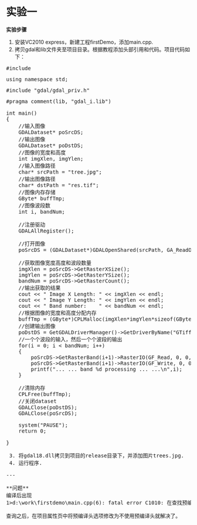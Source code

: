 ﻿# 实验一
**实验步骤**


 1. 安装VC2010 express，新建工程firstDemo，添加main.cpp.
 2. 拷贝gdal和lib文件夹至项目目录。根据教程添加头部引用和代码。项目代码如下：

<pre>#include <iostream>
<pre>using namespace std;
<pre>#include "gdal/gdal_priv.h"
<pre>#pragma comment(lib, "gdal_i.lib")

int main()
{
	//输入图像
	GDALDataset* poSrcDS;
	//输出图像
	GDALDataset* poDstDS;
	//图像的宽度和高度
	int imgXlen, imgYlen;
	//输入图像路径
	char* srcPath = "tree.jpg";
	//输出图像路径
	char* dstPath = "res.tif";
	//图像内存存储
	GByte* buffTmp;
	//图像波段数
	int i, bandNum;
	
	//注册驱动
	GDALAllRegister();

	//打开图像
	poSrcDS = (GDALDataset*)GDALOpenShared(srcPath, GA_ReadOnly);

	//获取图像宽度高度和波段数量
	imgXlen = poSrcDS->GetRasterXSize();
	imgYlen = poSrcDS->GetRasterYSize();
	bandNum = poSrcDS->GetRasterCount();
	//输出获取的结果
	cout << " Image X Length: " << imgXlen << endl;
	cout << " Image Y Length: " << imgYlen << endl;
	cout << " Band number:    " << bandNum << endl;
	//根据图像的宽度和高度分配内存
	buffTmp = (GByte*)CPLMalloc(imgXlen*imgYlen*sizeof(GByte));
	//创建输出图像
	poDstDS = GetGDALDriverManager()->GetDriverByName("GTiff")->Create(dstPath, imgXlen, imgYlen, bandNum, GDT_Byte, NULL);
	//一个个波段的输入，然后一个个波段的输出
	for(i = 0; i < bandNum; i++)
	{
		poSrcDS->GetRasterBand(i+1)->RasterIO(GF_Read, 0, 0, imgXlen, imgYlen, buffTmp, imgXlen, imgYlen, GDT_Byte, 0, 0);
		poSrcDS->GetRasterBand(i+1)->RasterIO(GF_Write, 0, 0, imgXlen, imgYlen, buffTmp, imgXlen, imgYlen, GDT_Byte, 0, 0);
		printf("... ... band %d processing ... ...\n",i);
	}

	//清除内存
	CPLFree(buffTmp);
	//关闭dataset
	GDALClose(poDstDS);
	GDALClose(poSrcDS);

	system("PAUSE");
	return 0;

}

 3. 将gdal18.dll拷贝到项目的release目录下，并添加图片trees.jpg.
 4. 运行程序.

---

**问题**
编译后出现
1>d:\work\firstdemo\main.cpp(6): fatal error C1010: 在查找预编译头时遇到意外的文件结尾。是否忘记了向源中添加“#include "StdAfx.h"”?

查询之后，在项目属性页中将预编译头选项修改为不使用预编译头就解决了。





